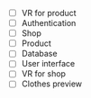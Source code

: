 - [ ] VR for product
- [ ] Authentication
- [ ] Shop
- [ ] Product
- [ ] Database
- [ ] User interface
- [ ] VR for shop
- [ ] Clothes preview